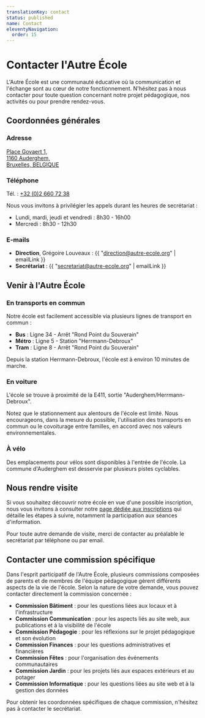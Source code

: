 ```yaml
---
translationKey: contact
status: published
name: Contact
eleventyNavigation:
  order: 15
---
```


# Contacter l'Autre École

L'Autre École est une communauté éducative où la communication et l'échange sont au cœur de notre fonctionnement. N'hésitez pas à nous contacter pour toute question concernant notre projet pédagogique, nos activités ou pour prendre rendez-vous.

## Coordonnées générales

### Adresse

[Place Govaert 1,  
1160 Auderghem,  
Bruxelles, BELGIQUE](https://maps.app.goo.gl/QB9vWySp2xD6QfHD9)

### Téléphone

Tél. : [+32 (0)2 660 72 38](tel:003226607238)

Nous vous invitons à privilégier les appels durant les heures de secrétariat :

- Lundi, mardi, jeudi et vendredi : 8h30 - 16h00
- Mercredi : 8h30 - 12h30

### E-mails

- **Direction**, Grégoire Louveaux : {{ "direction@autre-ecole.org" | emailLink }}
- **Secrétariat** : {{ "secretariat@autre-ecole.org" | emailLink }}

## Venir à l'Autre École

### En transports en commun

Notre école est facilement accessible via plusieurs lignes de transport en commun :

- **Bus** : Ligne 34 - Arrêt "Rond Point du Souverain"
- **Métro** : Ligne 5 - Station "Herrmann-Debroux"
- **Tram** : Ligne 8 - Arrêt "Rond Point du Souverain"

Depuis la station Herrmann-Debroux, l'école est à environ 10 minutes de marche.

### En voiture

L'école se trouve à proximité de la E411, sortie "Auderghem/Herrmann-Debroux".

Notez que le stationnement aux alentours de l'école est limité. Nous encourageons, dans la mesure du possible, l'utilisation des transports en commun ou le covoiturage entre familles, en accord avec nos valeurs environnementales.

### À vélo

Des emplacements pour vélos sont disponibles à l'entrée de l'école. La commune d'Auderghem est desservie par plusieurs pistes cyclables.

## Nous rendre visite

Si vous souhaitez découvrir notre école en vue d'une possible inscription, nous vous invitons à consulter notre [page dédiée aux inscriptions](/inscription/) qui détaille les étapes à suivre, notamment la participation aux séances d'information.

Pour toute autre demande de visite, merci de contacter au préalable le secrétariat par téléphone ou par email.

## Contacter une commission spécifique

Dans l'esprit participatif de l'Autre École, plusieurs commissions composées de parents et de membres de l'équipe pédagogique gèrent différents aspects de la vie de l'école. Selon la nature de votre demande, vous pouvez contacter directement la commission concernée :

- **Commission Bâtiment** : pour les questions liées aux locaux et à l'infrastructure
- **Commission Communication** : pour les aspects liés au site web, aux publications et à la visibilité de l'école
- **Commission Pédagogie** : pour les réflexions sur le projet pédagogique et son évolution
- **Commission Finances** : pour les questions administratives et financières
- **Commission Fêtes** : pour l'organisation des événements communautaires
- **Commission Jardin** : pour les projets liés aux espaces extérieurs et au potager
- **Commission Informatique** : pour les questions liées au site web et à la gestion des données

Pour obtenir les coordonnées spécifiques de chaque commission, n'hésitez pas à contacter le secrétariat.
